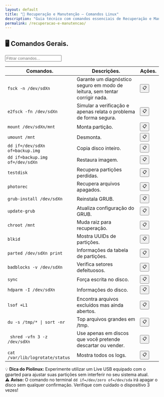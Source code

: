 ```yaml
---
layout: default
title: "🔧 Recuperação e Manutenção — Comandos Linux"
description: "Guia técnico com comandos essenciais de Recuperação e Manutenção. Copie, cole e use direto no terminal. Organizado por recuperação e manutenção."
permalink: /recuperacao-e-manutencao/
---
```



<section>



<h2>🖥 Comandos Gerais.</h2>


<input type="text" oninput="filtrarLinhas(this.value)" placeholder="Filtrar comandos...">
<script>
function filtrarLinhas(termo) {
  const linhas = document.querySelectorAll('tbody tr');
  linhas.forEach(linha => {
    linha.style.display = linha.textContent.toLowerCase().includes(termo.toLowerCase()) ? '' : 'none';
  });
}
</script>


<div class="table-container">
<table class="evergreen-table">
  <thead>
    <tr>
      <th>Comandos.</th>
      <th>Descrições.</th>
      <th>Ações.</th>
    </tr>
  </thead>
  <tbody>
    <tr>
      <td data-label="Comando"><code>fsck -n /dev/sdXn</code></td>
      <td data-label="Descrição">Garante um diagnóstico seguro em modo de leitura, sem tentar corrigir nada.</td>
      <td data-label="Ação"><button class="copy-btn" data-command="fsck -n /dev/sdXn">📋</button></td>
    </tr>
      <tr>
      <td data-label="Comando"><code>e2fsck -fn /dev/sdXn</code></td>
      <td data-label="Descrição">Simular a verificação e apenas relata o problema de forma segura.</td>
      <td data-label="Ação"><button class="copy-btn" data-command="e2fsck -fn /dev/sdXn">📋</button></td>
    </tr>
    <tr>
      <td data-label="Comando"><code>mount /dev/sdXn/mnt</code></td>
      <td data-label="Descrição">Monta partição.</td>
      <td data-label="Ação"><button class="copy-btn" data-command="mount /dev/sdXn /mnt">📋</button></td>
    </tr>
    <tr>
      <td data-label="Comando"><code>umount /mnt</code></td>
      <td data-label="Descrição">Desmonta.</td>
      <td data-label="Ação"><button class="copy-btn" data-command="umount /mnt">📋</button></td>
    </tr>
    <tr>
      <td data-label="Comando"><code>dd if=/dev/sdXn of=backup.img</code></td>
      <td data-label="Descrição">Copia disco inteiro.</td>
      <td data-label="Ação"><button class="copy-btn" data-command="dd if=/dev/sdXn of=backup.img">📋</button></td>
    </tr>
    <tr>
      <td data-label="Comando"><code>dd if=backup.img of=/dev/sdXn</code></td>
      <td data-label="Descrição">Restaura imagem.</td>
      <td data-label="Ação"><button class="copy-btn" data-command="dd if=backup.img of=/dev/sdXn">📋</button></td>
    </tr>
    <tr>
      <td data-label="Comando"><code>testdisk</code></td>
      <td data-label="Descrição">Recupera partições perdidas.</td>
      <td data-label="Ação"><button class="copy-btn" data-command="testdisk">📋</button></td>
    </tr>
    <tr>
      <td data-label="Comando"><code>photorec</code></td>
      <td data-label="Descrição">Recupera arquivos apagados.</td>
      <td data-label="Ação"><button class="copy-btn" data-command="photorec">📋</button></td>
    </tr>
    <tr>
      <td data-label="Comando"><code>grub-install /dev/sdXn</code></td>
      <td data-label="Descrição">Reinstala GRUB.</td>
      <td data-label="Ação"><button class="copy-btn" data-command="grub-install /dev/sdXn">📋</button></td>
    </tr>
    <tr>
      <td data-label="Comando"><code>update-grub</code></td>
      <td data-label="Descrição">Atualiza configuração do GRUB.</td>
      <td data-label="Ação"><button class="copy-btn" data-command="update-grub">📋</button></td>
    </tr>
    <tr>
      <td data-label="Comando"><code>chroot /mnt</code></td>
      <td data-label="Descrição">Muda raiz para recuperação.</td>
      <td data-label="Ação"><button class="copy-btn" data-command="chroot /mnt">📋</button></td>
    </tr>
    <tr>
      <td data-label="Comando"><code>blkid</code></td>
      <td data-label="Descrição">Mostra UUIDs de partições.</td>
      <td data-label="Ação"><button class="copy-btn" data-command="blkid">📋</button></td>
    </tr>
    <tr>
      <td data-label="Comando"><code>parted /dev/sdXn print</code></td>
      <td data-label="Descrição">Informações da tabela de partições.</td>
      <td data-label="Ação"><button class="copy-btn" data-command="parted /dev/sdXn print">📋</button></td>
    </tr>
    <tr>
      <td data-label="Comando"><code>badblocks -v /dev/sdXn</code></td>
      <td data-label="Descrição">Verifica setores defeituosos.</td>
      <td data-label="Ação"><button class="copy-btn" data-command="badblocks -v /dev/sdXn">📋</button></td>
    </tr>
    <tr>
      <td data-label="Comando"><code>sync</code></td>
      <td data-label="Descrição">Força escrita no disco.</td>
      <td data-label="Ação"><button class="copy-btn" data-command="sync">📋</button></td>
    </tr>
    <tr>
      <td data-label="Comando"><code>hdparm -I /dev/sdXn</code></td>
      <td data-label="Descrição">Informações do disco.</td>
      <td data-label="Ação"><button class="copy-btn" data-command="hdparm -I /dev/sda">📋</button></td>
    </tr>
    <tr>
      <td data-label="Comando"><code>lsof +L1</code></td>
      <td data-label="Descrição">Encontra arquivos excluídos mas ainda abertos.</td>
      <td data-label="Ação"><button class="copy-btn" data-command="lsof +L1">📋</button></td>
    </tr>
    <tr>
      <td data-label="Comando"><code>du -s /tmp/* | sort -nr</code></td>
      <td data-label="Descrição">Top arquivos grandes em /tmp.</td>
      <td data-label="Ação"><button class="copy-btn" data-command="du -s /tmp/* | sort -nr">📋</button></td>
    </tr>
    <tr>
      <td data-label="Comando"><code> shred -vfn 3 -z /dev/sdXn</code></td>
      <td data-label="Descrição">Use apenas em discos que você pretende descartar ou vender.</td>
      <td data-label="Ação"><button class="copy-btn" data-command="shred -vfn 3 -z /dev/sda">📋</button></td>
    </tr>
    <tr>
      <td data-label="Comando"><code>cat /var/lib/logrotate/status</code></td>
      <td data-label="Descrição">Mostra todos os logs.</td>
      <td data-label="Ação"><button class="copy-btn" data-command="cat /var/lib/logrotate/status">📋</button></td>
    </tr>
  </tbody>
</table>
</div>





<div class="dica-final">
  💡 <strong>Dica do Piolinux:</strong> Experimente utilizar um Live USB equipado com o gparted para ajustar suas partições sem interferir no seu sistema atual. 

</div>
<div class="aviso-final">
  ⚠️ <strong>Aviso:</strong> O comando no terminal <code>dd if=/dev/zero of=/dev/sda</code> irá apagar o disco sem qualquer confirmação. Verifique com cuidado o dispositivo 3 vezes!

</div>





</section>
